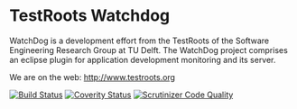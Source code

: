 TestRoots Watchdog
==================

WatchDog is a development effort from the TestRoots of the Software Engineering Research Group at TU Delft. The WatchDog project comprises an eclipse plugin for application development monitoring and its server.

We are on the web: http://www.testroots.org

[![Build Status](https://travis-ci.org/TestRoots/watchdog.svg?branch=master)](https://travis-ci.org/TestRoots/watchdog) [![Coverity Status](https://scan.coverity.com/projects/4880/badge.svg)](https://scan.coverity.com/projects/4880) [![Scrutinizer Code Quality](https://scrutinizer-ci.com/g/TestRoots/watchdog/badges/quality-score.png?b=master)](https://scrutinizer-ci.com/g/TestRoots/watchdog/?branch=master)

